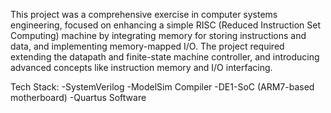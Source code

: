 This project was a comprehensive exercise in computer systems engineering, focused on enhancing a simple RISC (Reduced Instruction Set Computing) machine by integrating memory for storing instructions and data, and implementing memory-mapped I/O. The project required extending the datapath and finite-state machine controller, and introducing advanced concepts like instruction memory and I/O interfacing. 

Tech Stack:
-SystemVerilog
-ModelSim Compiler
-DE1-SoC (ARM7-based motherboard)
-Quartus Software

